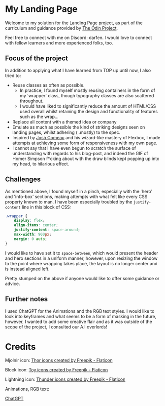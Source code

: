 # My Landing Page

Welcome to my solution for the Landing Page project, as part of the curriculum and guidance provided by [The Odin Project](https://www.theodinproject.com/dashboard).

Feel free to connect with me on Discord: dar1en. I would love to connect with fellow learners and more experienced folks, too.

## Focus of the project
In addition to applying what I have learned from TOP up until now, I also tried to: 

  - Reuse classes as often as possible.
    - In practice, I found myself mostly reusing containers in the form of my 'wrapper' class, though typography classes are also scattered throughout.
    - I would have liked to significantly reduce the amount of HTML/CSS used overall whilst retaining the design and functionality of features such as the wrap...
  - Replace all content with a themed idea or company
  - Emulate as much as possible the kind of striking designs seen on landing pages, whilst adhering (..mostly) to the spec.
  - Inspired by [Josh Comeau](https://www.joshwcomeau.com/css/interactive-guide-to-flexbox/) and his wizard-like mastery of Flexbox, I made attempts at achieving some form of responsiveness with my own page.
  - I cannot say that I have even begun to scratch the surface of understanding with regards to his blog-post, and indeed the GIF of Homer Simpson f*cking about with the draw blinds kept popping up into my head, to hilarious effect.

## Challenges
As mentioned above, I found myself in a pinch, especially with the 'hero' and 'info-box' sections, making attempts with what felt like every CSS property known to man. I have been especially troubled by the `justify-content` line in this block of CSS:

```css
.wrapper {
    display: flex;
    align-items: center;
    justify-content: space-around;
    max-width: 900px;
    margin: 0 auto;
}
```

I would like to have set it to `space-between`, which would present the header and hero sections in a uniform manner, however, upon resizing the window to the point where wrapping takes place, the layout is no longer center and is instead aligned left. 

Pretty stumped on the above if anyone would like to offer some guidance or advice.

## Further notes
I used ChatGPT for the Animations and the RGB text styles. I would like to look into keyframes and what seems to be a form of masking in the future, however, I wanted to add some creative flair and as it was outside of the scope of the project, I consulted our A.I overlords!


# Credits

Mjolnir icon: 
<a href="https://www.flaticon.com/free-icons/thor" title="thor icons">Thor icons created by Freepik - Flaticon</a>

Block icon:
<a href="https://www.flaticon.com/free-icons/toy" title="toy icons">Toy icons created by Freepik - Flaticon</a>

Lightning icon:
<a href="https://www.flaticon.com/free-icons/thunder" title="thunder icons">Thunder icons created by Freepik - Flaticon</a>


Animations, RGB text:

[ChatGPT](https://chatgpt.com/)
